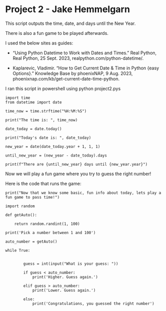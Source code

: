 # Project 2 - Jake Hemmelgarn

This script outputs the time, date, and days until the New Year.

There is also a fun game to be played afterwards.

I used the below sites as guides:

  - “Using Python Datetime to Work with Dates and Times.” Real Python, Real Python, 25 Sept. 2023, realpython.com/python-datetime/. 

  - Kaplarevic, Vladimir. “How to Get Current Date &amp; Time in Python {easy Options}.” Knowledge Base by phoenixNAP, 9 Aug. 2023, phoenixnap.com/kb/get-current-date-time-python. 

I ran this script in powershell using python project2.pys

```
import time
from datetime import date

time_now = time.strftime("%H:%M:%S")

print("The time is: ", time_now)

date_today = date.today()

print("Today's date is: ", date_today)

new_year = date(date_today.year + 1, 1, 1)

until_new_year = (new_year - date_today).days

print(f"There are {until_new_year} days until {new_year.year}")
```

Now we will play a fun game where you try to guess the right number!

Here is the code that runs the game:
```
print("Now that we know some basic, fun info about today, lets play a fun game to pass time!")

import random

def getAuto():

	return random.randint(1, 100)

print('Pick a number between 1 and 100')

auto_number = getAuto()
	
while True: 
		
		
		guess = int(input("What is your guess: "))
	 
		if guess < auto_number:
			print('Higher. Guess again.')

		elif guess > auto_number:
			print('Lower. Guess again.')

		else:
			print('Congratulations, you guessed the right number')
```




